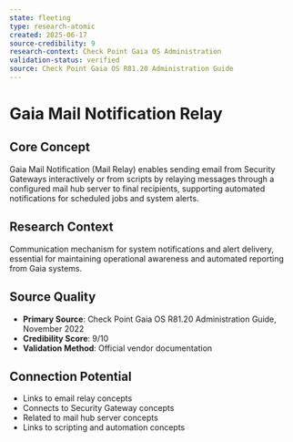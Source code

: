 ```yaml
---
state: fleeting
type: research-atomic
created: 2025-06-17
source-credibility: 9
research-context: Check Point Gaia OS Administration
validation-status: verified
source: Check Point Gaia OS R81.20 Administration Guide
---
```


# Gaia Mail Notification Relay

## Core Concept
Gaia Mail Notification (Mail Relay) enables sending email from Security Gateways interactively or from scripts by relaying messages through a configured mail hub server to final recipients, supporting automated notifications for scheduled jobs and system alerts.

## Research Context
Communication mechanism for system notifications and alert delivery, essential for maintaining operational awareness and automated reporting from Gaia systems.

## Source Quality
- **Primary Source**: Check Point Gaia OS R81.20 Administration Guide, November 2022
- **Credibility Score**: 9/10
- **Validation Method**: Official vendor documentation

## Connection Potential
- Links to email relay concepts
- Connects to Security Gateway concepts
- Related to mail hub server concepts
- Links to scripting and automation concepts